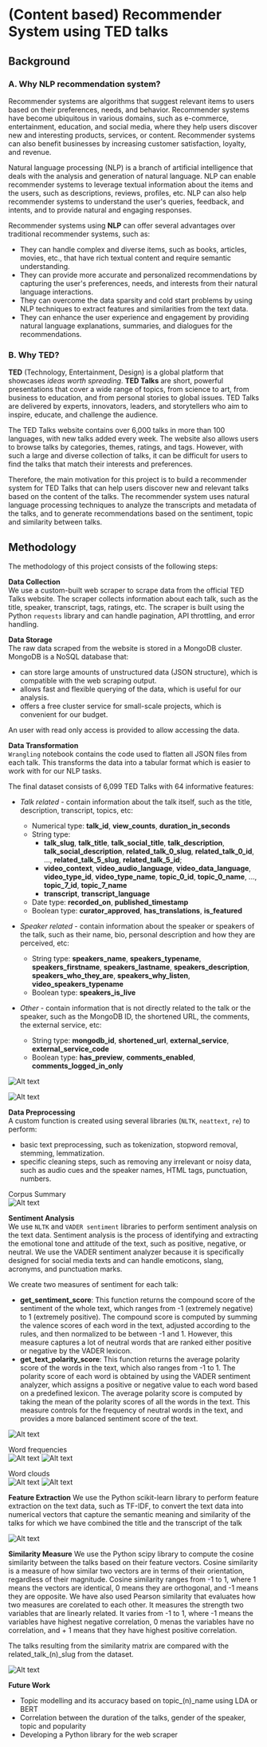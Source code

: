 # (Content based) Recommender System using TED talks
   
## Background

### A. Why NLP recommendation system?

Recommender systems are algorithms that suggest relevant items to users based on their preferences, needs, and behavior. Recommender systems have become ubiquitous in various domains, such as e-commerce, entertainment, education, and social media, where they help users discover new and interesting products, services, or content. Recommender systems can also benefit businesses by increasing customer satisfaction, loyalty, and revenue.

Natural language processing (NLP) is a branch of artificial intelligence that deals with the analysis and generation of natural language. NLP can enable recommender systems to leverage textual information about the items and the users, such as descriptions, reviews, profiles, etc. NLP can also help recommender systems to understand the user's queries, feedback, and intents, and to provide natural and engaging responses.

Recommender systems using **NLP** can offer several advantages over traditional recommender systems, such as:

- They can handle complex and diverse items, such as books, articles, movies, etc., that have rich textual content and require semantic understanding.
- They can provide more accurate and personalized recommendations by capturing the user's preferences, needs, and interests from their natural language interactions.
- They can overcome the data sparsity and cold start problems by using NLP techniques to extract features and similarities from the text data.
- They can enhance the user experience and engagement by providing natural language explanations, summaries, and dialogues for the recommendations.

### B. Why TED?

**TED** (Technology, Entertainment, Design) is a global platform that showcases *ideas worth spreading*. **TED Talks** are short, powerful presentations that cover a wide range of topics, from science to art, from business to education, and from personal stories to global issues. TED Talks are delivered by experts, innovators, leaders, and storytellers who aim to inspire, educate, and challenge the audience.

The TED Talks website contains over 6,000 talks in more than 100 languages, with new talks added every week. The website also allows users to browse talks by categories, themes, ratings, and tags. However, with such a large and diverse collection of talks, it can be difficult for users to find the talks that match their interests and preferences. 

Therefore, the main motivation for this project is to build a recommender system for TED Talks that can help users discover new and relevant talks based on the content of the talks. The recommender system uses natural language processing techniques to analyze the transcripts and metadata of the talks, and to generate recommendations based on the sentiment, topic and similarity between talks. 


## Methodology

The methodology of this project consists of the following steps:

**Data Collection**<br>
 We use a custom-built web scraper to scrape data from the official TED Talks website. The scraper collects information about each talk, such as the title, speaker, transcript, tags, ratings, etc. The scraper is built using the Python `requests` library and can handle pagination, API throttling, and error handling.

**Data Storage**<br>
The raw data scraped from the website is stored in a MongoDB cluster. MongoDB is a NoSQL database that:
- can store large amounts of unstructured data (JSON structure), which is compatible with the web scraping output.
- allows fast and flexible querying of the data, which is useful for our analysis.
- offers a free cluster service for small-scale projects, which is convenient for our budget.

An user with read only access is provided to allow accessing the data.

**Data Transformation**<br>
`Wrangling` notebook contains the code used to flatten all JSON files from each talk. This transforms the data into a tabular format which is easier to work with for our NLP tasks.

The final dataset consists of 6,099 TED Talks with 64 informative features:

- *Talk related* - contain information about the talk itself, such as the title, description, transcript, topics, etc:

   * Numerical type: **talk_id**, **view_counts**, **duration_in_seconds**
   * String type: 
      * **talk_slug**, **talk_title**, **talk_social_title**, **talk_description**, **talk_social_description**, **related_talk_0_slug**, **related_talk_0_id**, ..., **related_talk_5_slug**, **related_talk_5_id**;
      * **video_context**, **video_audio_language**, **video_data_language**, **video_type_id**, **video_type_name**, **topic_0_id**, **topic_0_name**, ..., **topic_7_id**, **topic_7_name**
      * **transcript**, **transcript_language**
   * Date type: **recorded_on**, **published_timestamp**
   * Boolean type: **curator_approved**, **has_translations**, **is_featured**

- *Speaker related* - contain information about the speaker or speakers of the talk, such as their name, bio, personal description and how they are perceived, etc:

   * String type: **speakers_name**, **speakers_typename**, **speakers_firstname**, **speakers_lastname**, **speakers_description**, **speakers_who_they_are**, **speakers_why_listen**, **video_speakers_typename**
   * Boolean type: **speakers_is_live**

- *Other* - contain information that is not directly related to the talk or the speaker, such as the MongoDB ID, the shortened URL, the comments, the external service, etc:

   * String type: **mongodb_id**, **shortened_url**, **external_service**, **external_service_code**
   * Boolean type: **has_preview**, **comments_enabled**, **comments_logged_in_only**


![Alt text](img/frequency_talks.png)

![Alt text](img/talk_topic_duration.png)


**Data Preprocessing**<br>
A custom function is created using several libraries (`NLTK`, `neattext`, `re`) to perform:
- basic text preprocessing, such as tokenization, stopword removal, stemming, lemmatization.
- specific cleaning steps, such as removing any irrelevant or noisy data, such as audio cues and the speaker names, HTML tags, punctuation, numbers.


Corpus Summary<br>
![Alt text](img/corpus_summary.png)

**Sentiment Analysis**<br> 
We use `NLTK` and `VADER sentiment` libraries to perform sentiment analysis on the text data. Sentiment analysis is the process of identifying and extracting the emotional tone and attitude of the text, such as positive, negative, or neutral. We use the VADER sentiment analyzer because it is specifically designed for social media texts and can handle emoticons, slang, acronyms, and punctuation marks.

We create two measures of sentiment for each talk:

- **get_sentiment_score**: This function returns the compound score of the sentiment of the whole text, which ranges from -1 (extremely negative) to 1 (extremely positive). The compound score is computed by summing the valence scores of each word in the text, adjusted according to the rules, and then normalized to be between -1 and 1. However, this measure captures a lot of neutral words that are ranked either positive or negative by the VADER lexicon.
- **get_text_polarity_score**: This function returns the average polarity score of the words in the text, which also ranges from -1 to 1. The polarity score of each word is obtained by using the VADER sentiment analyzer, which assigns a positive or negative value to each word based on a predefined lexicon. The average polarity score is computed by taking the mean of the polarity scores of all the words in the text. This measure controls for the frequency of neutral words in the text, and provides a more balanced sentiment score of the text.<br>

![Alt text](img/sentimentscorebyyear.png)


Word frequencies<br>
![Alt text](img/posword.png)
![Alt text](img/negword.png)<br>



Word clouds<br>
![Alt text](img/wordcloudpos.png)
![Alt text](img/wordcloudneg.png)

**Feature Extraction**
We use the Python scikit-learn library to perform feature extraction on the text data, such as TF-IDF, to convert the text data into numerical vectors that capture the semantic meaning and similarity of the talks for which we have combined the title and the transcript of the talk

![Alt text](img/generalwordcloud.png)

**Similarity Measure** 
We use the Python scipy library to compute the cosine similarity between the talks based on their feature vectors. Cosine similarity is a measure of how similar two vectors are in terms of their orientation, regardless of their magnitude. Cosine similarity ranges from -1 to 1, where 1 means the vectors are identical, 0 means they are orthogonal, and -1 means they are opposite. We have also used Pearson similarity that evaluates how two measures are corelated to each other. It measures the strength two variables that are linearly related. It varies from -1 to 1, where -1 means the variables have highest negative correlation, 0 menas the variables have no correlation, and + 1 means that they have highest positive correlation.

The talks resulting from the similarity matrix are compared with the related_talk_(n)_slug from the dataset.

![Alt text](img/sentimentresults.png)

**Future Work**<br>
- Topic modelling and its accuracy based on topic_(n)_name using LDA or BERT
- Correlation between the duration of the talks, gender of the speaker, topic and popularity
- Developing a Python library for the web scraper






